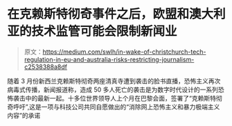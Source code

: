 # 在克赖斯特彻奇事件之后，欧盟和澳大利亚的技术监管可能会限制新闻业

> 原文：<https://medium.com/swlh/in-wake-of-christchurch-tech-regulation-in-eu-and-australia-risks-restricting-journalism-c2538388a8df>

随着 3 月份新西兰克赖斯特彻奇两座清真寺遭到袭击的脸书直播，恐怖主义再次病毒式传播，新闻报道称，造成 50 多人死亡的袭击是为数字时代设计的一系列恐怖袭击中的最新一起。十多位世界领导人上个月在巴黎会面，签署了“克赖斯特彻奇呼吁”,这是一项与科技公司共同自愿做出的“消除网上恐怖主义和暴力极端主义内容”的承诺
